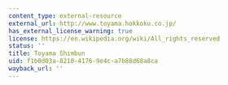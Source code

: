 ```yaml
---
content_type: external-resource
external_url: http://www.toyama.hokkoku.co.jp/
has_external_license_warning: true
license: https://en.wikipedia.org/wiki/All_rights_reserved
status: ''
title: Toyama Shimbun
uid: f1b0d03a-8210-4176-9e4c-a7b88d68a8ca
wayback_url: ''
---
```


